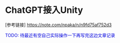 # ChatGPT接入Unity

[参考链接] <https://note.com/npaka/n/n9fd75af752d3>

<font color="#0000dd">TODO:
待最近有空自己实际操作一下再写完这边文章记录</font><br /> 

